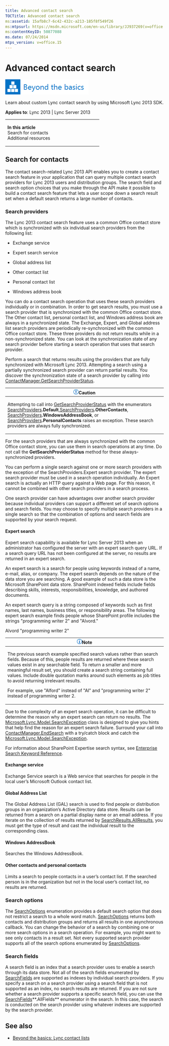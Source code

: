 ```yaml
---
title: Advanced contact search
TOCTitle: Advanced contact search
ms:assetid: 15afb8c7-6c42-432c-a213-185f8f549f26
ms:mtpsurl: https://msdn.microsoft.com/en-us/library/JJ937269(v=office.15)
ms:contentKeyID: 50877088
ms.date: 07/24/2014
mtps_version: v=office.15
---
```


# Advanced contact search

![Beyond the basics topic](images/JJ937254.mod_icon_beyondbasics_long(Office.15).png "Beyond the basics topic")

Learn about custom Lync contact search by using Microsoft Lync 2013 SDK.



**Applies to**: Lync 2013 | Lync Server 2013

<table>
<colgroup>
<col style="width: 50%" />
<col style="width: 50%" />
</colgroup>
<tbody>
<tr class="odd">
<td><p><strong>In this article</strong><br />
Search for contacts<br />
Additional resources</p></td>
<td><p></p></td>
</tr>
</tbody>
</table>

## Search for contacts

The contact search-related Lync 2013 API enables you to create a contact search feature in your application that can query multiple contact search providers for Lync 2013 users and distribution groups. The search field and search option choices that you make through the API make it possible to build a contact search feature that lets a user scope down a search result set when a default search returns a large number of contacts.

### Search providers

The Lync 2013 contact search feature uses a common Office contact store which is synchronized with six individual search providers from the following list:

  - Exchange service

  - Expert search service

  - Global address list

  - Other contact list

  - Personal contact list

  - Windows address book

You can do a contact search operation that uses these search providers individually or in combination. In order to get search results, you must use a search provider that is synchronized with the common Office contact store. The Other contact list, personal contact list, and Windows address book are always in a synchronized state. The Exchange, Expert, and Global address list search providers are periodically re-synchronized with the common Office contact store. These three providers do not return results while in a non-synchronized state. You can look at the synchronization state of any search provider before starting a search operation that uses that search provider.

Perform a search that returns results using the providers that are fully synchronized with Microsoft Lync 2013. Attempting a search using a partially synchronized search provider can return partial results. You discover the synchronization state of a search provider by calling into [ContactManager.GetSearchProviderStatus](https://msdn.microsoft.com/en-us/library/jj267663\(v=office.15\)).

<table>
<colgroup>
<col style="width: 100%" />
</colgroup>
<thead>
<tr class="header">
<th><img src="images/JJ933089.alert_caution(Office.15).gif" title="Caution note" alt="Caution note" /><strong>Caution</strong></th>
</tr>
</thead>
<tbody>
<tr class="odd">
<td><p>Attempting to call into <a href="https://msdn.microsoft.com/en-us/library/jj267663(v=office.15)">GetSearchProviderStatus</a> with the enumerators <a href="https://msdn.microsoft.com/en-us/library/jj278060(v=office.15)">SearchProviders</a><strong>.Default</strong>,<a href="https://msdn.microsoft.com/en-us/library/jj278060(v=office.15)">SearchProviders</a><strong>.OtherContacts</strong>, <a href="https://msdn.microsoft.com/en-us/library/jj278060(v=office.15)">SearchProviders</a><strong>.WindowsAddressBook</strong>, or <a href="https://msdn.microsoft.com/en-us/library/jj278060(v=office.15)">SearchProviders</a><strong>.PersonalContacts</strong> raises an exception. These search providers are always fully synchronized.</p></td>
</tr>
</tbody>
</table>

For the search providers that are always synchronized with the common Office contact store, you can use them in search operations at any time. Do not call the **GetSearchProviderStatus** method for these always-synchronized providers.

You can perform a single search against one or more search providers with the exception of the SearchProviders.Expert search provider. The expert search provider must be used in a search operation individually. An Expert search is actually an HTTP query against a Web page. For this reason, it cannot be combined with other search providers in a search process.

One search provider can have advantages over another search provider because individual providers can support a different set of search options and search fields. You may choose to specify multiple search providers in a single search so that the combination of options and search fields are supported by your search request.

#### Expert search

Expert search capability is available for Lync Server 2013 when an administrator has configured the server with an expert search query URL. If a search query URL has not been configured at the server, no results are returned in an expert search.

An expert search is a search for people using keywords instead of a name, e-mail, alias, or company. The expert search depends on the nature of the data store you are searching. A good example of such a data store is the Microsoft SharePoint data store. SharePoint indexed fields include fields describing skills, interests, responsibilities, knowledge, and authored documents.

An expert search query is a string composed of keywords such as first names, last names, business titles, or responsibility areas. The following expert search example finds people whose SharePoint profile includes the strings "programming writer 2" and "Alvord."

Alvord "programming writer 2"

<table>
<colgroup>
<col style="width: 100%" />
</colgroup>
<thead>
<tr class="header">
<th><img src="images/JJ933112.alert_note(Office.15).gif" title="Note" alt="Note" /><strong>Note</strong></th>
</tr>
</thead>
<tbody>
<tr class="odd">
<td><p>The previous search example specified search values rather than search fields. Because of this, people results are returned where these search values exist in any searchable field. To return a smaller and more meaningful result set, you should create a search string containing full values. Include double quotation marks around such elements as job titles to avoid returning irrelevant results.</p>
<p>For example, use &quot;Alford&quot; instead of &quot;Al&quot; and &quot;programming writer 2&quot; instead of programming writer 2.</p></td>
</tr>
</tbody>
</table>

Due to the complexity of an expert search operation, it can be difficult to determine the reason why an expert search can return no results. The [Microsoft.Lync.Model.SearchException](https://msdn.microsoft.com/en-us/library/jj293959\(v=office.15\)) class is designed to give you hints that help find the reason for an expert search failure. Surround your call into [ContactManager.EndSearch](https://msdn.microsoft.com/en-us/library/jj277082\(v=office.15\)) with a try/catch block and catch the [Microsoft.Lync.Model.SearchException](https://msdn.microsoft.com/en-us/library/jj293959\(v=office.15\)).

For information about SharePoint Expertise search syntax, see [Enterprise Search Keyword Reference](http://go.microsoft.com/fwlink/?linkid=192230).

#### Exchange service

Exchange Service search is a Web service that searches for people in the local user’s Microsoft Outlook contact list.

#### Global Address List

The Global Address List (GAL) search is used to find people or distribution groups in an organization’s Active Directory data store. Results can be returned from a search on a partial display name or an email address. If you iterate on the collection of results returned by [SearchResults.AllResults](https://msdn.microsoft.com/en-us/library/jj276716\(v=office.15\)), you must get the type of result and cast the individual result to the corresponding class.

#### Windows AddressBook

Searches the Windows AddressBook.

#### Other contacts and personal contacts

Limits a search to people contacts in a user’s contact list. If the searched person is in the organization but not in the local user’s contact list, no results are returned.

### Search options

The [SearchOptions](https://msdn.microsoft.com/en-us/library/jj274803\(v=office.15\)) enumeration provides a default search option that does not restrict a search to a whole word match. [SearchOptions](https://msdn.microsoft.com/en-us/library/jj274803\(v=office.15\)) returns both contacts and distribution groups and returns all results in one asynchronous callback. You can change the behavior of a search by combining one or more search options in a search operation. For example, you might want to see only contacts in a result set. Not every supported search provider supports all of the search options enumerated by [SearchOptions](https://msdn.microsoft.com/en-us/library/jj274803\(v=office.15\)).

### Search fields

A search field is an index that a search provider uses to enable a search through its data store. Not all of the search fields enumerated by [SearchFields](https://msdn.microsoft.com/en-us/library/jj276185\(v=office.15\)) are supported as indexes by individual search providers. If you specify a search on a search provider using a search field that is not supported as an index, no search results are returned. If you are not sure whether a search provider supports a specific search field, you can use the [SearchFields](https://msdn.microsoft.com/en-us/library/jj276185\(v=office.15\))**.AllFields** enumerator in the search. In this case, the search is conducted on the search provider using whatever indexes are supported by the search provider.

## See also

  - [Beyond the basics: Lync contact lists](beyond-the-basics-lync-contact-lists.md)

